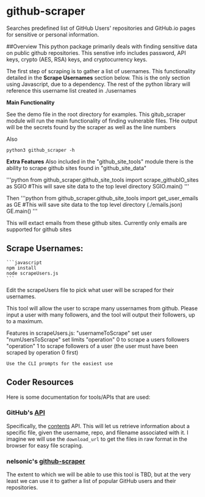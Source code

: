 # github-scraper
Searches predefined list of GitHub Users' repositories and GitHub.io pages for sensitive or personal information.


##Overview
This python package primarily deals with finding sensitive data on public github repositories. This senstive info includes password, API keys, crypto (AES, RSA) keys, and cryptocurrency keys.

The first step of scraping is to gather a list of usernames. This functionality detailed in the **Scrape Usernames** section below. This is the only section using Javascript, due to a dependency. The rest of the python library will reference this username list created in ./usernames

**Main Functionality**
    
See the demo file in the root directory for examples.
This gitub_scraper module will run the main functionality of finding vulnerable files.
THe output will be the secrets found by the scraper as well as the line numbers

Also

```
python3 github_scraper -h
```



**Extra Features**
Also included in the "github_site_tools" module there is the ability to scrape github sites found in "github_site_data"

'''python
    from github_scraper.github_site_tools import scrape_githubIO_sites as SGIO
    #This will save site data to the top level directory
    SGIO.main() 
'''

Then
'''python
    from github_scraper.github_site_tools import get_user_emails as GE
    #This will save site data to the top level directory (./emails.json)
    GE.main() 
'''

This will extact emails from these github sites. Currently only emails are supported for github sites



## Scrape Usernames:
    ```javascript
    npm install
    node scrapeUsers.js
    ```

Edit the scrapeUsers file to pick what user will be scraped for their usernames.

This tool will allow the user to scrape many ussernames from github. Please input a user with many followers, and the tool will output their followers, up to a maximum.

Features in scrapeUsers.js:
    "usernameToScrape" set user
    "numUsersToScrape" set limits
    "operation" 0 to scrape a users followers
    "operation" 1 to scrape followers of a user (the user must have been scraped by operation 0 first)

    Use the CLI prompts for the easiest use



## Coder Resources

Here is some documentation for tools/APIs that are used:

### GitHub's [API](https://developer.github.com/v3/)

Specifically, the [contents](https://developer.github.com/v3/repos/contents/#get-contents) API. This will let us retrieve information about a specific file, given the username, repo, and filename associated with it. I imagine we will use the `download_url` to get the files in raw format in the browser for easy file scraping.

### nelsonic's [github-scraper](https://github.com/nelsonic/github-scraper)

The extent to which we will be able to use this tool is TBD, but at the very least we can use it to gather a list of popular GitHub users and their repositories.

